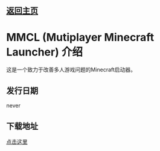 ## <a href="/">返回主页</a>

# MMCL (Mutiplayer Minecraft Launcher) 介绍

这是一个致力于改善多人游戏问题的Minecraft启动器。

## 发行日期

never

## 下载地址

<a href="https://www.bilibili.com/video/BV1GJ411x7h7">点击这里</a>
